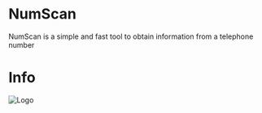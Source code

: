 # NumScan
NumScan is a simple and fast tool to obtain information from a telephone number
# Info
![Logo](NumScan/Photos/Logo.jpg)
